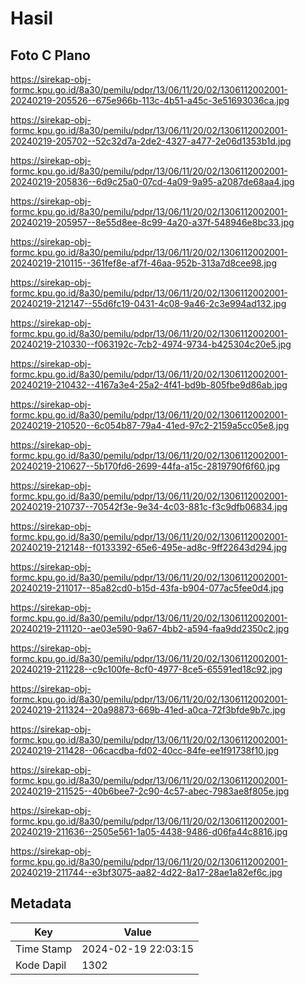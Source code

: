 # Hasil

## Foto C Plano

https://sirekap-obj-formc.kpu.go.id/8a30/pemilu/pdpr/13/06/11/20/02/1306112002001-20240219-205526--675e966b-113c-4b51-a45c-3e51693036ca.jpg

https://sirekap-obj-formc.kpu.go.id/8a30/pemilu/pdpr/13/06/11/20/02/1306112002001-20240219-205702--52c32d7a-2de2-4327-a477-2e06d1353b1d.jpg

https://sirekap-obj-formc.kpu.go.id/8a30/pemilu/pdpr/13/06/11/20/02/1306112002001-20240219-205836--6d9c25a0-07cd-4a09-9a95-a2087de68aa4.jpg

https://sirekap-obj-formc.kpu.go.id/8a30/pemilu/pdpr/13/06/11/20/02/1306112002001-20240219-205957--8e55d8ee-8c99-4a20-a37f-548946e8bc33.jpg

https://sirekap-obj-formc.kpu.go.id/8a30/pemilu/pdpr/13/06/11/20/02/1306112002001-20240219-210115--361fef8e-af7f-46aa-952b-313a7d8cee98.jpg

https://sirekap-obj-formc.kpu.go.id/8a30/pemilu/pdpr/13/06/11/20/02/1306112002001-20240219-212147--55d6fc19-0431-4c08-9a46-2c3e994ad132.jpg

https://sirekap-obj-formc.kpu.go.id/8a30/pemilu/pdpr/13/06/11/20/02/1306112002001-20240219-210330--f063192c-7cb2-4974-9734-b425304c20e5.jpg

https://sirekap-obj-formc.kpu.go.id/8a30/pemilu/pdpr/13/06/11/20/02/1306112002001-20240219-210432--4167a3e4-25a2-4f41-bd9b-805fbe9d86ab.jpg

https://sirekap-obj-formc.kpu.go.id/8a30/pemilu/pdpr/13/06/11/20/02/1306112002001-20240219-210520--6c054b87-79a4-41ed-97c2-2159a5cc05e8.jpg

https://sirekap-obj-formc.kpu.go.id/8a30/pemilu/pdpr/13/06/11/20/02/1306112002001-20240219-210627--5b170fd6-2699-44fa-a15c-2819790f6f60.jpg

https://sirekap-obj-formc.kpu.go.id/8a30/pemilu/pdpr/13/06/11/20/02/1306112002001-20240219-210737--70542f3e-9e34-4c03-881c-f3c9dfb06834.jpg

https://sirekap-obj-formc.kpu.go.id/8a30/pemilu/pdpr/13/06/11/20/02/1306112002001-20240219-212148--f0133392-65e6-495e-ad8c-9ff22643d294.jpg

https://sirekap-obj-formc.kpu.go.id/8a30/pemilu/pdpr/13/06/11/20/02/1306112002001-20240219-211017--85a82cd0-b15d-43fa-b904-077ac5fee0d4.jpg

https://sirekap-obj-formc.kpu.go.id/8a30/pemilu/pdpr/13/06/11/20/02/1306112002001-20240219-211120--ae03e590-9a67-4bb2-a594-faa9dd2350c2.jpg

https://sirekap-obj-formc.kpu.go.id/8a30/pemilu/pdpr/13/06/11/20/02/1306112002001-20240219-211228--c9c100fe-8cf0-4977-8ce5-65591ed18c92.jpg

https://sirekap-obj-formc.kpu.go.id/8a30/pemilu/pdpr/13/06/11/20/02/1306112002001-20240219-211324--20a98873-669b-41ed-a0ca-72f3bfde9b7c.jpg

https://sirekap-obj-formc.kpu.go.id/8a30/pemilu/pdpr/13/06/11/20/02/1306112002001-20240219-211428--06cacdba-fd02-40cc-84fe-ee1f91738f10.jpg

https://sirekap-obj-formc.kpu.go.id/8a30/pemilu/pdpr/13/06/11/20/02/1306112002001-20240219-211525--40b6bee7-2c90-4c57-abec-7983ae8f805e.jpg

https://sirekap-obj-formc.kpu.go.id/8a30/pemilu/pdpr/13/06/11/20/02/1306112002001-20240219-211636--2505e561-1a05-4438-9486-d06fa44c8816.jpg

https://sirekap-obj-formc.kpu.go.id/8a30/pemilu/pdpr/13/06/11/20/02/1306112002001-20240219-211744--e3bf3075-aa82-4d22-8a17-28ae1a82ef6c.jpg


## Metadata

| Key        | Value               |
| ---------- | ------------------- |
| Time Stamp | 2024-02-19 22:03:15 |
| Kode Dapil | 1302                |




